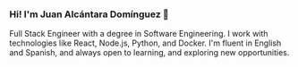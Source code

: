 ### Hi! I'm Juan Alcántara Domínguez 👋
Full Stack Engineer with a degree in Software Engineering. I work with technologies like React, Node.js, Python, and Docker. I'm fluent in English and Spanish, and always open to learning, and exploring new opportunities.